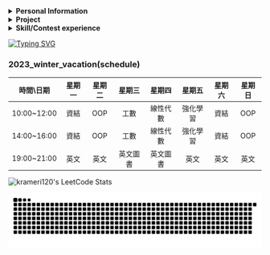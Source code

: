 <details> 
 <summary><b>Personal Information</b></summary>  
   
 - Name：CHEN,KE-RONG    
 - Email：krameri120@gmail.com    
 - Job：College student   
  
</details> 
 
<details> 
 <summary><b>Project</b></summary> 
 
|Course|Project|Course|Project|Course|Project|
|:----------:|:-----:|:----------:|:-----:|:----------:|:-----:|
|Computer Programming|[C Language Note](https://github.com/kerong2002/C_Language_Note)|Computer Programming|[UVa_Project](https://github.com/kerong2002/110-C_Final_Project)|Python TKinter      |[Minesweeper](https://github.com/kerong2002/Minesweeper)        |
|Object-oriented Programming|[RPG_game](https://github.com/kerong2002/RPG_game)       |Microcomputer Practice|[MCU_temperature_APP](https://github.com/kerong2002/temperature_bluetooth_with_8051)|FPGA|[Tilted_Image_Correction](https://github.com/kerong2002/Tilted_Image_Correction)|
|Digital System Design|[TETRIS](https://github.com/kerong2002/FPGA_TETRIS)|||||  
 
</details>

<details> 
 <summary><b>Skill/Contest experience</b></summary> 

- School team：National Tainan Industrial High School  Dragon Boat
- 2020 Tainan City International Dragon Boat Championships **2nd**
- Sports club：Street Workout [teamlong](https://www.instagram.com/teamlong_sw/)
- National Tainan Industrial High School independent study competitions **1st**
- National Tainan Industrial High School 108 badminton game **2nd**
- National Tainan Industrial High School 80th sportswear design competition **Champion**
- KAWAI piano performance grade **7**
- CPE(Collegiate Programming Examination) **5/7**
 
|Name|expertise|
|:--:|:---:|
|Programming language|C/C++/Python/Matlab|
|Hardware Description Language|VHDL/Verilog|
|Programmable Logic Device|FPGA/CPLD|
|MCU design|8051|
|Single-board computer|Raspberry_Pi 3/4/Pico |
|Ardunio|UNO/ESP32/Nano|
|Web design|HTML/Markdown/Latex|
|Window programming|Python-TKinter/Visual basic|
|App design|Flutter_dart|

- Machine learning：supervised learning, unsupervised learning, reference learning
- 2022/10 ~ 2023/01 School buddy (teaching subject：calculus/program)
- 2022/03/30 INTEGRATED CIRCUIT DESIGN CONTEST (Group E)
- 2022/10/01 National Collegiate Programming Contest **[Preliminary](https://github.com/kerong2002/Contest_Photo/blob/main/2022/2022NCPC_preliminary_certificate.PNG)** (Team:Segmentation Fault)
- 2022/10/15 National Collegiate Programming Contest **[Final](https://github.com/kerong2002/Contest_Photo/blob/main/2022/2022NCPC_FINAL_certificate.PNG)** (Team:Segmentation Fault)
- 2022/10/22 ICPC Asia Taiwan Online Programming Contest **[TOPC](https://github.com/kerong2002/Contest_Photo/blob/main/2022/2022TOPC_team_certificate.PNG) (Team:Segmentation Fault)**
- 2022/11/19 ICPC Asia Taoyuan Regional Programming Contest **[Regional](https://github.com/kerong2002/Contest_Photo/blob/main/2022/2022%20ICPC%20Asia%20Taoyuan%20Regional%20Programming%20Contest%20team.PNG)**
</details>    
<p>
 
 [![Typing SVG](https://readme-typing-svg.demolab.com?font=Fredoka+One&size=30&pause=10&color=39A7F7&width=435&height=45&lines=KE-RONG%2CCHEN)](https://git.io/typing-svg)
 
 ### 2023_winter_vacation(schedule)

| 時間\日期 | 星期一 | 星期二 | 星期三 | 星期四 | 星期五 | 星期六 | 星期日  |
|:-:|:-:|:-:|:-:|:-:|:-:|:-:|:-:|
| 10:00~12:00 | 資結 | OOP | 工數 | 線性代數 | 強化學習 | 資結 | OOP  |
| 14:00~16:00 | 資結 | OOP | 工數 | 線性代數 | 強化學習 | 資結 | OOP  |
| 19:00~21:00 | 英文 | 英文 | 英文圖書 | 英文圖書 | 英文 | 英文 | 英文  |
 

<!-- <img src="https://github-readme-stats.vercel.app/api/top-langs/?username=kerong2002&layout=compact&hide_border=true&langs_count=100&theme=buefy" alt="krameri120's LeetCode Stats" width="46%" /> -->
  <img src="https://stats.justsong.cn/api/leetcode/?username=krameri120&theme=jolly&hide_border=true" alt="krameri120's LeetCode Stats" width="60%" /> 
</p>

<a href=#><img src="kerong_contribution.svg"></a>        

<!-- 來源(https://github.com/songquanpeng/stats-cards) -->
